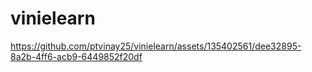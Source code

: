 # vinielearn

https://github.com/ptvinay25/vinielearn/assets/135402561/dee32895-8a2b-4ff6-acb9-6449852f20df
